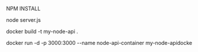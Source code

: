 <!-- RUN COMMAND  -->
<!-- COMMAND TO INSTALL YOUR PACKAGES (MAKE SURE TO USE NODE 22) -->
NPM INSTALL
<!-- #command to start the node project -->
node server.js
<!-- #Step1 FOR DOCKER -->
docker build -t my-node-api .
<!-- #Step2  FOR DOCKER-->
docker run -d -p 3000:3000 --name node-api-container my-node-apidocke
